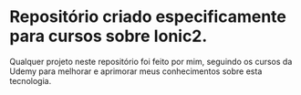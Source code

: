 # Repositório criado especificamente para cursos sobre Ionic2.

Qualquer projeto neste repositório foi feito por mim, seguindo os cursos da Udemy para melhorar e aprimorar meus conhecimentos sobre esta tecnologia.